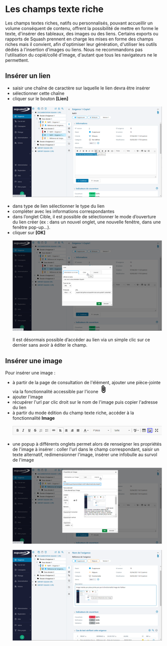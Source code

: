 
# Les champs texte riche

Les champs textes riches, natifs ou personnalisés, pouvant accueillir un volume conséquent de contenu, offrent la possibilité de mettre en forme le texte, d'insérer des tableaux, des images ou des liens.
Certains exports ou rapports de Squash prennent en charge les mises en forme des champs riches mais il convient, afin d'optimiser leur génération, d'utiliser les outils dédiés à l'insertion d'images ou liens. Nous ne recommandons pas l'utilisation du copié/collé d'image, d'autant que tous les navigateurs ne le permettent.

## Insérer un lien

 - saisir une chaîne de caractère sur laquelle le lien devra être insérer
 - sélectionner cette chaîne
 - cliquer sur le bouton  **[Lien]**
<br/><br/>
![Fonction lien](resources/champtr-fonction-lien-fr.png)
<br/><br/>
 - dans type de lien sélectionner le type du lien
 - compléter avec les informations correspondantes
 - dans l’onglet Cible, il est possible de sélectionner le mode d’ouverture du lien créer (ex : dans un nouvel onglet, une nouvelle fenêtre, dans une fenêtre pop-up…). 
 - cliquer sur **[OK]**
<br/><br/>
![Lien](resources/champtr-lien-fr.png)
<br/><br/>
Il est désormais possible d’accéder au lien via un simple clic sur ce dernier sans avoir à éditer le champ.

## Insérer une image

Pour insérer une image : 

 - à partir de la page de consultation de l'élément, ajouter une pièce-jointe via la fonctionnalité accessible par l'icone ![Icone PJ](resources/attachments.png)
 - ajouter l'image
 - récupérer l'url par clic droit sur le nom de l'image puis copier l'adresse du lien
 - à partir du mode édition du champ texte riche, accéder à la fonctionnalité **Image**
<br/><br/>
![Fonction image](resources/champtr-fonct-image-fr.png)
<br/><br/>
 - une popup à différents onglets permet alors de renseigner les propriétés de l'image à insérer : coller l'url dans le champ correspondant, saisir un texte alternatif, redimensionner l'image, insérer une infobulle au survol de l'image
<br/><br/>
![Propriété de l'image à insérer](resources/champtr-proprite-image-fr.png)
<br/><br/>
![Rendu image insérée](resources/champtr-image-inseree-fr.png)


<!--stackedit_data:
eyJoaXN0b3J5IjpbLTE2MjE1MzQ2NzJdfQ==
-->
